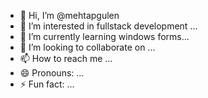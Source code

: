 - 👋 Hi, I’m @mehtapgulen
- 👀 I’m interested in fullstack development ...
- 🌱 I’m currently learning windows forms...
- 💞️ I’m looking to collaborate on ...
- 📫 How to reach me ...
- 😄 Pronouns: ...
- ⚡ Fun fact: ...

<!---
mehtapgulen/mehtapgulen is a ✨ special ✨ repository because its `README.md` (this file) appears on your GitHub profile.
You can click the Preview link to take a look at your changes.
--->
